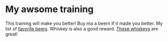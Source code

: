 # My awsome training
This training will make you better!
Buy ma a beern if it made you better.
My list of [favorite beers](beers.md).
Whiskey is also a good reward.
[These whiskeys](whiskeys.md) are great!

